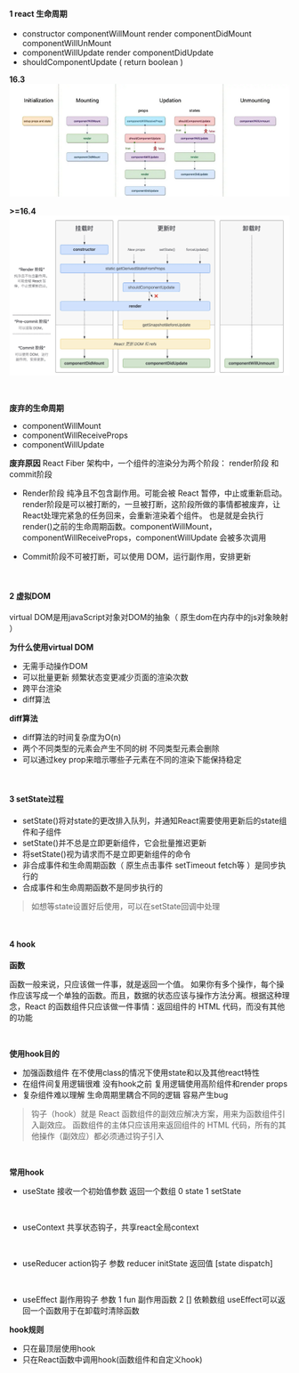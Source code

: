 

#### 1 react 生命周期

- constructor  componentWillMount  render  componentDidMount  componentWillUnMount
- componentWillUpdate render componentDidUpdate
- shouldComponentUpdate  ( return boolean )

**16.3**
![](images/2023-04-04-21-10-08.png)

**>=16.4**
![](images/2023-03-28-12-20-11.png)

<br>

**废弃的生命周期**
- componentWillMount
- componentWillReceiveProps
- componentWillUpdate

**废弃原因**
React Fiber 架构中，一个组件的渲染分为两个阶段： render阶段 和 commit阶段
- Render阶段 纯净且不包含副作用。可能会被 React 暂停，中止或重新启动。 render阶段是可以被打断的，一旦被打断，这阶段所做的事情都被废弃，让React处理完紧急的任务回来，会重新渲染着个组件。 也是就是会执行render()之前的生命周期函数。componentWillMount，componentWillReceiveProps，componentWillUpdate 会被多次调用

- Commit阶段不可被打断，可以使用 DOM，运行副作用，安排更新

<br>

#### 2 虚拟DOM
virtual DOM是用javaScript对象对DOM的抽象（ 原生dom在内存中的js对象映射 ）

**为什么使用virtual DOM**
- 无需手动操作DOM
- 可以批量更新 频繁状态变更减少页面的渲染次数
- 跨平台渲染
- diff算法

**diff算法**
- diff算法的时间复杂度为O(n)
- 两个不同类型的元素会产生不同的树 不同类型元素会删除
- 可以通过key prop来暗示哪些子元素在不同的渲染下能保持稳定

<br>

#### 3 setState过程
- setState()将对state的更改排入队列，并通知React需要使用更新后的state组件和子组件
- setState()并不总是立即更新组件，它会批量推迟更新
- 将setState()视为请求而不是立即更新组件的命令
- 非合成事件和生命周期函数（ 原生点击事件 setTimeout fetch等 ）是同步执行的
- 合成事件和生命周期函数不是同步执行的

> 如想等state设置好后使用，可以在setState回调中处理

<br>

#### 4 hook

**函数**

函数一般来说，只应该做一件事，就是返回一个值。 如果你有多个操作，每个操作应该写成一个单独的函数。而且，数据的状态应该与操作方法分离。根据这种理念，React 的函数组件只应该做一件事情：返回组件的 HTML 代码，而没有其他的功能

<br>

**使用hook目的**
- 加强函数组件 在不使用class的情况下使用state和以及其他react特性
- 在组件间复用逻辑很难 没有hook之前 复用逻辑使用高阶组件和render props
- 复杂组件难以理解 生命周期里耦合不同的逻辑 容易产生bug

>钩子（hook）就是 React 函数组件的副效应解决方案，用来为函数组件引入副效应。 函数组件的主体只应该用来返回组件的 HTML 代码，所有的其他操作（副效应）都必须通过钩子引入
<br>

**常用hook**
- useState
  接收一个初始值参数 返回一个数组 0 state 1 setState
<br>

- useContext
  共享状态钩子，共享react全局context
<br> 

- useReducer
  action钩子 参数 reducer initState 返回值 [state dispatch]
<br>

- useEffect
  副作用钩子  参数  1 fun 副作用函数 2 [] 依赖数组 useEffect可以返回一个函数用于在卸载时清除函数

**hook规则**
- 只在最顶层使用hook
- 只在React函数中调用hook(函数组件和自定义hook)
